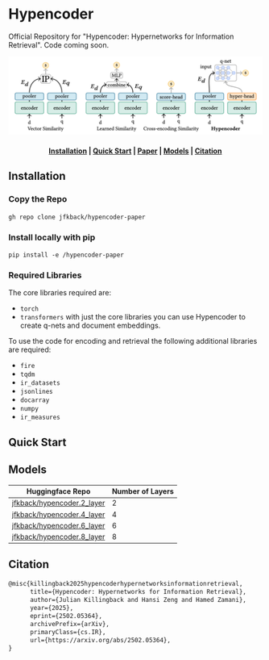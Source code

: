 # Hypencoder
Official Repository for "Hypencoder: Hypernetworks for Information Retrieval". Code coming soon.

![main_image](./imgs/main_figure.jpg)

<h4 align="center">
    <p>
        <a href=#installation>Installation</a> |
        <a href=#quick-start>Quick Start</a> |
        <a href="https://arxiv.org/pdf/2502.05364">Paper</a> |
        <a href=#models>Models</a> |
        <a href="#cite">Citation</a>
    <p>
</h4>

## Installation
### Copy the Repo
```
gh repo clone jfkback/hypencoder-paper
```

### Install locally with pip
```
pip install -e /hypencoder-paper
```

### Required Libraries
The core libraries required are:
- `torch`
- `transformers`
with just the core libraries you can use Hypencoder to create q-nets and
document embeddings.

To use the code for encoding and retrieval the following additional libraries
are required:
- `fire`
- `tqdm`
- `ir_datasets`
- `jsonlines`
- `docarray`
- `numpy`
- `ir_measures`


## Quick Start


## Models
| Huggingface Repo | Number of Layers |
|------------------|------------------|
| [jfkback/hypencoder.2_layer](https://huggingface.co/jfkback/hypencoder.2_layer) |          2        |
| [jfkback/hypencoder.4_layer](https://huggingface.co/jfkback/hypencoder.4_layer) |          4        |
| [jfkback/hypencoder.6_layer](https://huggingface.co/jfkback/hypencoder.6_layer) |          6        |
| [jfkback/hypencoder.8_layer](https://huggingface.co/jfkback/hypencoder.8_layer) |          8        |


## Citation
```
@misc{killingback2025hypencoderhypernetworksinformationretrieval,
      title={Hypencoder: Hypernetworks for Information Retrieval},
      author={Julian Killingback and Hansi Zeng and Hamed Zamani},
      year={2025},
      eprint={2502.05364},
      archivePrefix={arXiv},
      primaryClass={cs.IR},
      url={https://arxiv.org/abs/2502.05364},
}
```